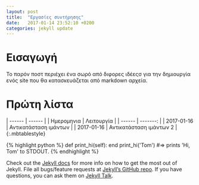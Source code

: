 ```yaml
---
layout: post
title:  "Εργασίες συντήρησης"
date:   2017-01-14 23:52:10 +0200
categories: jekyll update
---
```


# Εισαγωγή
Το παρόν ποστ περιέχει ένα σωρό από διφορες ιδέεςσ για την δημιουργία ενός site που θα κατασκευάζεται από markdown αρχεία.

# Πρώτη λίστα

| ------ | ------ |
|  Ημερομηνια | Λειτουργία |
|  ------ | -------: |
|   2017-01-16 | Αντικατάσταση ιμάντων |
|   2017-01-16 | Αντικατάσταση ιμάντων 2 |
{:.mbtablestyle}

{% highlight python %}
def print_hi(self):
end
print_hi('Tom')
#=> prints 'Hi, Tom' to STDOUT.
{% endhighlight %}

Check out the [Jekyll docs][jekyll-docs] for more info on how to get the most out of Jekyll. File all bugs/feature requests at [Jekyll’s GitHub repo][jekyll-gh]. If you have questions, you can ask them on [Jekyll Talk][jekyll-talk].

[jekyll-docs]: http://jekyllrb.com/docs/home
[jekyll-gh]:   https://github.com/jekyll/jekyll
[jekyll-talk]: https://talk.jekyllrb.com/
